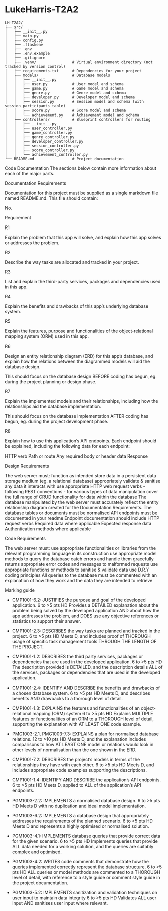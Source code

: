 # LukeHarris-T2A2

````
LH-T2A2/
├── src/
│   ├── __init__.py
│   ├── main.py
│   ├── config.py
│   ├── .flaskenv
│   ├── .env
│   ├── .env.example
│   ├── .gitignore
│   ├── .venv/                # Virtual environment directory (not tracked by version control)
│   ├── requirements.txt      # Dependencies for your project
│   ├── models/               # Database models
│   │   ├── __init__.py
│   │   ├── user.py           # User model and schema
│   │   ├── game.py           # Game model and schema
│   │   ├── genre.py          # Genre model and schema
│   │   ├── developer.py      # Developer model and schema
│   │   ├── session.py        # Session model and schema (with session_participants table)
│   │   ├── score.py          # Score model and schema
│   │   └── achievement.py    # Achievement model and schema
│   ├── controllers/          # Blueprint controllers for routing
│   │   ├── __init__.py
│   │   ├── user_controller.py
│   │   ├── game_controller.py
│   │   ├── genre_controller.py
│   │   ├── developer_controller.py
│   │   ├── session_controller.py
│   │   ├── score_controller.py
│   │   └── achievement_controller.py
└── README.md                 # Project documentation
````

Code
Documentation
The sections below contain more information about each of the major parts.

Documentation Requirements

Documentation for this project must be supplied as a single markdown file named README.md. This file should contain:

No.

Requirement

R1

Explain the problem that this app will solve, and explain how this app solves or addresses the problem.

R2

Describe the way tasks are allocated and tracked in your project.

  R3

List and explain the third-party services, packages and dependencies used in this app.

R4

Explain the benefits and drawbacks of this app’s underlying database system.

R5

Explain the features, purpose and functionalities of the object-relational mapping system (ORM) used in this app.

R6

Design an entity relationship diagram (ERD) for this app’s database, and explain how the relations between the diagrammed models will aid the database design. 

This should focus on the database design BEFORE coding has begun, eg. during the project planning or design phase.

R7

Explain the implemented models and their relationships, including how the relationships aid the database implementation.

This should focus on the database implementation AFTER coding has begun, eg. during the project development phase.

R8

Explain how to use this application’s API endpoints. Each endpoint should be explained, including the following data for each endpoint:

HTTP verb
Path or route
Any required body or header data
Response
 

Design Requirements

 

The web server must:
function as intended
store data in a persistent data storage medium (eg. a relational database)
appropriately validate & sanitise any data it interacts with
use appropriate HTTP web request verbs - following REST conventions -  for various types of data manipulation 
cover the full range of CRUD functionality for data within the database
The database manipulated by the web server must accurately reflect the entity relationship diagram created for the Documentation Requirements.
The database tables or documents must be normalised
API endpoints must be documented in your readme
Endpoint documentation should include
HTTP request verbs
Required data where applicable 
Expected response data 
Authentication methods where applicable
 

Code Requirements

The web server must:
use appropriate functionalities or libraries from the relevant programming language in its construction
use appropriate model methods to query the database
catch errors and handle them gracefully 
returns appropriate error codes and messages to malformed requests
use appropriate functions or methods to sanitise & validate data
use D.R.Y coding principles
All queries to the database must be commented with an explanation of how they work and the data they are intended to retrieve 

Marking guide
- CMP1001-6.2: JUSTIFIES the purpose and goal of the developed application.
6 to >5 pts
HD
Provides a DETAILED explanation about the problem being solved by the developed application AND about how the app addresses the problem, and DOES use any objective references or statistics to support their answer.

- CMP1001-2.3: DESCRIBES the way tasks are planned and tracked in the project.
6 to >5 pts
HD
Meets D, and includes proof of THOROUGH usage of specific task management tools THROUGH THE LENGTH OF THE PROJECT.

- CMP1001-1.2: DESCRIBES the third party services, packages or dependencies that are used in the developed application.
6 to >5 pts
HD
The description provided is DETAILED, and the description details ALL of the services, packages or dependencies that are used in the developed application.

- CMP1001-2.4: IDENTIFY AND DESCRIBE the benefits and drawbacks of a chosen database system.
6 to >5 pts
HD
Meets D, and describes benefits AND drawbacks to a thorough level of detail.

- CMP1001-1.3: EXPLAINS the features and functionalities of an object-relational mapping (ORM) system
6 to >5 pts
HD
Explains MULTIPLE features or functionalities of an ORM to a THOROUGH level of detail, supporting the explanation with AT LEAST ONE code example.

- PMG1003-2.1, PMG1003-7.3: EXPLAINS a plan for normalised database relations.
12 to >10 pts
HD
Meets D, and the explanation includes comparisons to how AT LEAST ONE model or relations would look in other levels of normalisation than the one shown in the ERD.

- CMP1001-7.2: DESCRIBES the project’s models in terms of the relationships they have with each other.
6 to >5 pts
HD
Meets D, and includes appropriate code examples supporting the descriptions.

- CMP1001-1.4: IDENTIFY AND DESCRIBE the application’s API endpoints.
6 to >5 pts
HD
Meets D, applied to ALL of the application’s API endpoints.

- PGM1003-2.2: IMPLEMENTS a normalised database design.
6 to >5 pts
HD
Meets D with no duplication and ideal model implementation.

- PGM1003-6.2: IMPLEMENTS a database design that appropriately addresses the requirements of the planned scenario.
6 to >5 pts
HD
Meets D and represents a highly optimised or normalised solution.

- PGM1003-4.1: IMPLEMENTS database queries that provide correct data for the given scenario.
6 to >5 pts
HD
Implements queries that provide ALL data needed for a working solution, and the queries are suitably complex and optimised.

- PGM1003-4.2: WRITES code comments that demonstrate how the queries implemented correctly represent the database structure.
6 to >5 pts
HD
ALL queries or model methods are commented to a THOROUGH level of detail, with reference to a style guide or comment style guide in the project documentation.

- PGM1003-5.2: IMPLEMENTS sanitization and validation techniques on user input to maintain data integrity
6 to >5 pts
HD
Validates ALL user input AND sanitises user input where relevant.
